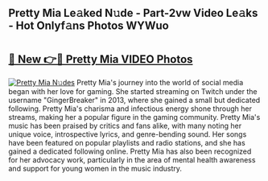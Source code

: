 ## Pretty Mia Le𝚊ked N𝚞de - Part-2vw Video Le𝚊ks - Hot Onlyf𝚊ns Photos WYWuo

# <h2><a href="http://ab63669.deff.icu/?id=Pretty+Mia">🔗 New 👉🔴 Pretty Mia VIDEO Photos</a></h2>

[![Pretty Mia N𝚞des](https://i.imgur.com/rIISA9y.gif)](http://ab63669.deff.icu/?id=Pretty+Mia)
Pretty Mia's journey into the world of social media began with her love for gaming. She started streaming on Twitch under the username "GingerBreaker" in 2013, where she gained a small but dedicated following. Pretty Mia's charisma and infectious energy shone through her streams, making her a popular figure in the gaming community. Pretty Mia's music has been praised by critics and fans alike, with many noting her unique voice, introspective lyrics, and genre-bending sound. Her songs have been featured on popular playlists and radio stations, and she has gained a dedicated following online. Pretty Mia has also been recognized for her advocacy work, particularly in the area of mental health awareness and support for young women in the music industry.

